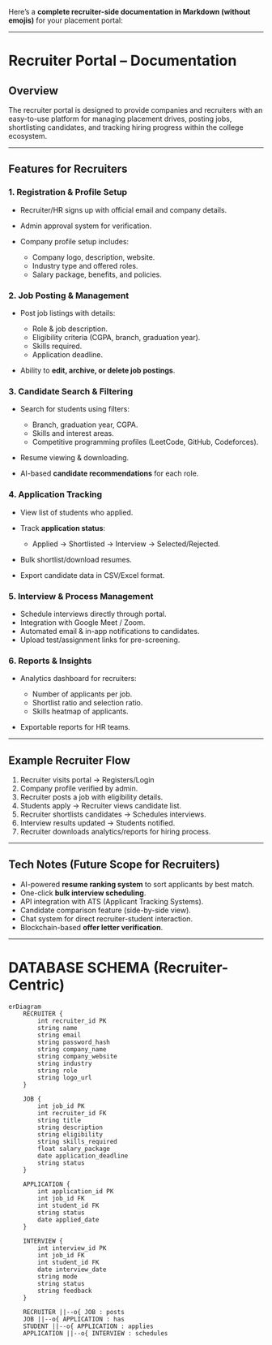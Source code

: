 Here’s a **complete recruiter-side documentation in Markdown (without emojis)** for your placement portal:

---

# Recruiter Portal – Documentation

## Overview

The recruiter portal is designed to provide companies and recruiters with an easy-to-use platform for managing placement drives, posting jobs, shortlisting candidates, and tracking hiring progress within the college ecosystem.

---

## Features for Recruiters

### 1. Registration & Profile Setup

* Recruiter/HR signs up with official email and company details.
* Admin approval system for verification.
* Company profile setup includes:

  * Company logo, description, website.
  * Industry type and offered roles.
  * Salary package, benefits, and policies.

### 2. Job Posting & Management

* Post job listings with details:

  * Role & job description.
  * Eligibility criteria (CGPA, branch, graduation year).
  * Skills required.
  * Application deadline.
* Ability to **edit, archive, or delete job postings**.

### 3. Candidate Search & Filtering

* Search for students using filters:

  * Branch, graduation year, CGPA.
  * Skills and interest areas.
  * Competitive programming profiles (LeetCode, GitHub, Codeforces).
* Resume viewing & downloading.
* AI-based **candidate recommendations** for each role.

### 4. Application Tracking

* View list of students who applied.
* Track **application status**:

  * Applied → Shortlisted → Interview → Selected/Rejected.
* Bulk shortlist/download resumes.
* Export candidate data in CSV/Excel format.

### 5. Interview & Process Management

* Schedule interviews directly through portal.
* Integration with Google Meet / Zoom.
* Automated email & in-app notifications to candidates.
* Upload test/assignment links for pre-screening.

### 6. Reports & Insights

* Analytics dashboard for recruiters:

  * Number of applicants per job.
  * Shortlist ratio and selection ratio.
  * Skills heatmap of applicants.
* Exportable reports for HR teams.

---

## Example Recruiter Flow

1. Recruiter visits portal → Registers/Login
2. Company profile verified by admin.
3. Recruiter posts a job with eligibility details.
4. Students apply → Recruiter views candidate list.
5. Recruiter shortlists candidates → Schedules interviews.
6. Interview results updated → Students notified.
7. Recruiter downloads analytics/reports for hiring process.

---

## Tech Notes (Future Scope for Recruiters)

* AI-powered **resume ranking system** to sort applicants by best match.
* One-click **bulk interview scheduling**.
* API integration with ATS (Applicant Tracking Systems).
* Candidate comparison feature (side-by-side view).
* Chat system for direct recruiter-student interaction.
* Blockchain-based **offer letter verification**.

---

# DATABASE SCHEMA (Recruiter-Centric)

```mermaid
erDiagram
    RECRUITER {
        int recruiter_id PK
        string name
        string email
        string password_hash
        string company_name
        string company_website
        string industry
        string role
        string logo_url
    }

    JOB {
        int job_id PK
        int recruiter_id FK
        string title
        string description
        string eligibility
        string skills_required
        float salary_package
        date application_deadline
        string status
    }

    APPLICATION {
        int application_id PK
        int job_id FK
        int student_id FK
        string status
        date applied_date
    }

    INTERVIEW {
        int interview_id PK
        int job_id FK
        int student_id FK
        date interview_date
        string mode
        string status
        string feedback
    }

    RECRUITER ||--o{ JOB : posts
    JOB ||--o{ APPLICATION : has
    STUDENT ||--o{ APPLICATION : applies
    APPLICATION ||--o{ INTERVIEW : schedules
```
